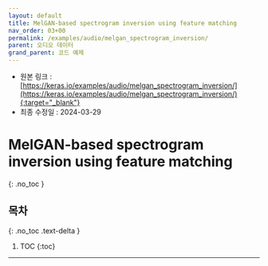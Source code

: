 ```yaml
---
layout: default
title: MelGAN-based spectrogram inversion using feature matching
nav_order: 03+00
permalink: /examples/audio/melgan_spectrogram_inversion/
parent: 오디오 데이터
grand_parent: 코드 예제
---
```


* 원본 링크 : [https://keras.io/examples/audio/melgan_spectrogram_inversion/](https://keras.io/examples/audio/melgan_spectrogram_inversion/){:target="_blank"}
* 최종 수정일 : 2024-03-29

# MelGAN-based spectrogram inversion using feature matching
{: .no_toc }

## 목차
{: .no_toc .text-delta }

1. TOC
{:toc}

---
